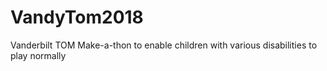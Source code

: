 # VandyTom2018
Vanderbilt TOM Make-a-thon to enable children with various disabilities to play normally
